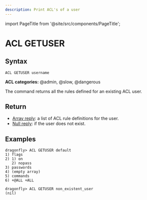 ```yaml
---
description: Print ACL's of a user
---
```


import PageTitle from '@site/src/components/PageTitle';

# ACL GETUSER

<PageTitle title="Redis ACL GETUSER Command (Documentation) | Dragonfly" />

## Syntax

    ACL GETUSER username

**ACL categories:** @admin, @slow, @dangerous

The command returns all the rules defined for an existing ACL user.

## Return

- [Array reply](https://redis.io/docs/reference/protocol-spec/#arrays): a list of ACL rule definitions for the user.
- [Null reply](https://redis.io/docs/reference/protocol-spec/#bulk-strings): if the user does not exist.

## Examples

```shell
dragonfly> ACL GETUSER default
1) flags
2) 1) on
   2) nopass
3) passwords
4) (empty array)
5) commands
6) +@ALL +ALL

dragonfly> ACL GETUSER non_existent_user
(nil)
```
